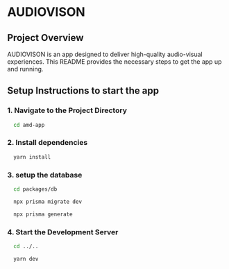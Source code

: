 # AUDIOVISON

## Project Overview
AUDIOVISON is an app designed to deliver high-quality audio-visual experiences. This README provides the necessary steps to get the app up and running.

## Setup Instructions to start the app

### 1. Navigate to the Project Directory
```bash
  cd amd-app
```

### 2. Install dependencies
```bash
  yarn install
```

### 3. setup the database
```bash
  cd packages/db
```
```bash
  npx prisma migrate dev
```
```bash
  npx prisma generate
```

### 4. Start the Development Server
```bash
  cd ../..
```
```bash
  yarn dev
```
